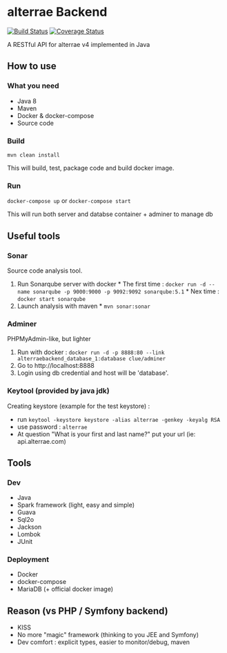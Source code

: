alterrae Backend
=================

[![Build Status](https://travis-ci.org/mbarberot/alterrae-backend.svg?branch=master)](https://travis-ci.org/mbarberot/alterrae-backend)
[![Coverage Status](https://coveralls.io/repos/github/mbarberot/alterrae-backend/badge.svg?branch=master)](https://coveralls.io/github/mbarberot/alterrae-backend?branch=master)

A RESTful API for alterrae v4 implemented in Java

How to use
----------

### What you need

* Java 8
* Maven
* Docker & docker-compose
* Source code

### Build

``mvn clean install``

This will build, test, package code and build docker image.

### Run

``docker-compose up`` or ``docker-compose start``

This will run both server and databse container + adminer to manage db

Useful tools
------------

### Sonar

Source code analysis tool.

  1. Run Sonarqube server with docker
    * The first time : ``docker run -d --name sonarqube -p 9000:9000 -p 9092:9092 sonarqube:5.1``
    * Nex time : ``docker start sonarqube``
  2. Launch analysis with maven
    * ``mvn sonar:sonar``
  
### Adminer

PHPMyAdmin-like, but lighter

  1. Run with docker : ``docker run -d -p 8888:80 --link alterraebackend_database_1:database clue/adminer``  
  2. Go to http://localhost:8888
  3. Login using db credential and host will be 'database'.
  
### Keytool (provided by java jdk)

Creating keystore (example for the test keystore) : 
- run ``keytool -keystore keystore -alias alterrae -genkey -keyalg RSA``  
- use password : ``alterrae``
- At question "What is your first and last name?" put your url (ie: api.alterrae.com)
 
Tools
-----

### Dev

* Java
* Spark framework (light, easy and simple)
* Guava
* Sql2o
* Jackson
* Lombok
* JUnit

### Deployment

* Docker
* docker-compose
* MariaDB (+ official docker image)

Reason (vs PHP / Symfony backend)
---------------------------------

* KISS
* No more "magic" framework (thinking to you JEE and Symfony)
* Dev comfort : explicit types, easier to monitor/debug, maven 
